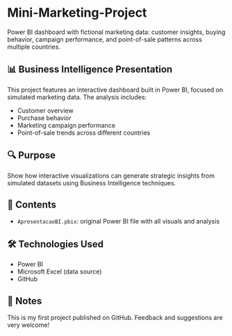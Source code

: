 # Mini-Marketing-Project

Power BI dashboard with fictional marketing data: customer insights, buying behavior, campaign performance, and point-of-sale patterns across multiple countries.

## 📊 Business Intelligence Presentation

This project features an interactive dashboard built in Power BI, focused on simulated marketing data. The analysis includes:

- Customer overview  
- Purchase behavior  
- Marketing campaign performance  
- Point-of-sale trends across different countries  

## 🔍 Purpose

Show how interactive visualizations can generate strategic insights from simulated datasets using Business Intelligence techniques.

## 📁 Contents

- `ApresentacaoBI.pbix`: original Power BI file with all visuals and analysis

## 🛠️ Technologies Used

- Power BI  
- Microsoft Excel (data source)  
- GitHub  

## 📌 Notes

This is my first project published on GitHub. Feedback and suggestions are very welcome!
